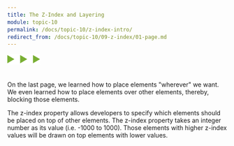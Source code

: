 ```yaml
---
title: The Z-Index and Layering
module: topic-10
permalink: /docs/topic-10/z-index-intro/
redirect_from: /docs/topic-10/09-z-index/01-page.md
---
```


<img src="./../../../img/arrow-divider.svg" style="width: 75px; border: none; margin: 0px 0 20px 0" />

On the last page, we learned how to place elements "wherever" we want. We even learned how to place elements over other elements, thereby, blocking those elements.

The z-index property allows developers to specify which elements should be placed on top of other elements. The z-index property takes an integer number as its value (i.e. -1000 to 1000). Those elements with higher z-index values will be drawn on top elements with lower values.
